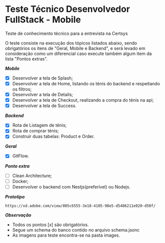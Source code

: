 # Teste Técnico Desenvolvedor FullStack - Mobile
Teste de conhecimento técnico para a entrevista na Certsys

O teste consiste na execução dos tópicos listados abaixo, sendo obrigatórios os itens de "Geral, Mobile e Backend", e será levado em consideração como um diferencial caso execute também algum item da lista "Pontos extras".

**_Mobile_**
- [x] Desenvolver a tela de Splash;
- [x] Desenvolver a tela de Home, listando os ténis do backend e respeitando os filtros;
- [x] Desenvolver a tela de Details;
- [x] Desenvolver a tela de Checkout, realizando a compra do ténis na api;
- [x] Desenvolver a tela de Success.

**_Backend_**
- [x] Rota de Listagem de ténis;
- [x] Rota de comprar ténis;
- [x] Construir duas tabelas: Product e Order.

**_Geral_**
- [x] GitFlow.

**_Ponto extra_**
- [ ] Clean Architecture;
- [ ] Docker;
- [ ] Desenvolver o backend com Nestjs(preferível) ou Nodejs.

**_Prototipo_**
```text
https://xd.adobe.com/view/805c6555-3e18-4105-98e5-d5486211e920-d50f/
```

**_Observação_**
- Todos os pontos [x] são obrigatórios. 
- Segue um schema do banco contido no arquivo schema.jsonc
- As imagens para teste encontra-se na pasta images. 
